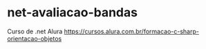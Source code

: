 # net-avaliacao-bandas
Curso de .net Alura
https://cursos.alura.com.br/formacao-c-sharp-orientacao-objetos
